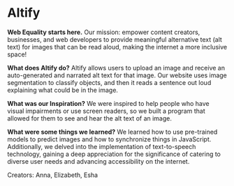 # Altify

**Web Equality starts here.**
Our mission: empower content creators, businesses, and web developers to provide meaningful alternative text (alt text) for images that can be read aloud, making the internet a more inclusive space!

**What does Altify do?**
Altify allows users to upload an image and receive an auto-generated and narrated alt text for that image. Our website uses image segmentation to classify objects, and then it reads a sentence out loud explaining what could be in the image.

**What was our Inspiration?**
We were inspired to help people who have visual impairments or use screen readers, so we built a program that allowed for them to see and hear the alt text of an image.

**What were some things we learned?**
We learned how to use pre-trained models to predict images and how to synchronize things in JavaScript. Additionally, we delved into the implementation of text-to-speech technology, gaining a deep appreciation for the significance of catering to diverse user needs and advancing accessibility on the internet.

Creators: Anna, Elizabeth, Esha
